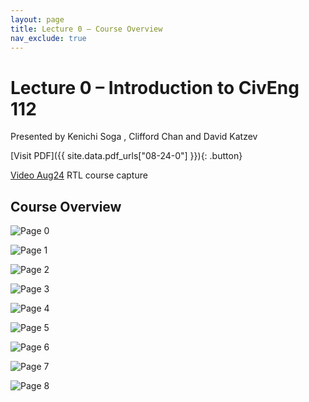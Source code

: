 ```yaml
---
layout: page
title: Lecture 0 – Course Overview
nav_exclude: true
---
```


# Lecture 0 – Introduction to CivEng 112

Presented by Kenichi Soga , Clifford Chan and David Katzev

[Visit PDF]({{ site.data.pdf_urls["08-24-0"] }}){: .button}

[Video Aug24](https://kaf.berkeley.edu/media/t/1_ifv3gzcn/269232482) RTL course capture
## Course Overview
![Page 0]( /CivEng112/assets/slides/08-24-0/08-24_Lecture_1.pdf-page0.png)

![Page 1]( /CivEng112/assets/slides/08-24-0/08-24_Lecture_1.pdf-page1.png )

![Page 2]( /CivEng112/assets/slides/08-24-0/08-24_Lecture_1.pdf-page2.png )

![Page 3]( /CivEng112/assets/slides/08-24-0/08-24_Lecture_1.pdf-page3.png )

![Page 4]( /CivEng112/assets/slides/08-24-0/08-24_Lecture_1.pdf-page4.png )

![Page 5]( /CivEng112/assets/slides/08-24-0/08-24_Lecture_1.pdf-page5.png )

![Page 6]( /CivEng112/assets/slides/08-24-0/08-24_Lecture_1.pdf-page6.png )

![Page 7]( /CivEng112/assets/slides/08-24-0/08-24_Lecture_1.pdf-page7.png )

![Page 8]( /CivEng112/assets/slides/08-24-0/08-24_Lecture_1.pdf-page8.png )